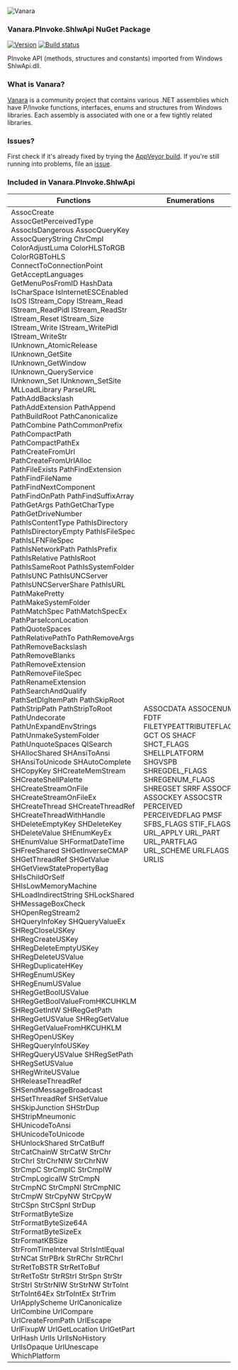 ﻿![Vanara](https://raw.githubusercontent.com/dahall/Vanara/master/docs/icons/VanaraHeading.png)
### **Vanara.PInvoke.ShlwApi NuGet Package**
[![Version](https://img.shields.io/nuget/v/Vanara.PInvoke.ShlwApi?label=NuGet&style=flat-square)](https://github.com/dahall/Vanara/releases)
[![Build status](https://img.shields.io/appveyor/build/dahall/vanara?label=AppVeyor%20build&style=flat-square)](https://ci.appveyor.com/project/dahall/vanara)

PInvoke API (methods, structures and constants) imported from Windows ShlwApi.dll.

### **What is Vanara?**

[Vanara](https://github.com/dahall/Vanara) is a community project that contains various .NET assemblies which have P/Invoke functions, interfaces, enums and structures from Windows libraries. Each assembly is associated with one or a few tightly related libraries.

### **Issues?**

First check if it's already fixed by trying the [AppVeyor build](https://ci.appveyor.com/nuget/vanara-prerelease).
If you're still running into problems, file an [issue](https://github.com/dahall/Vanara/issues).

### **Included in Vanara.PInvoke.ShlwApi**

Functions | Enumerations | Structures | Interfaces
--- | --- | --- | ---
AssocCreate AssocGetPerceivedType AssocIsDangerous AssocQueryKey AssocQueryString ChrCmpI ColorAdjustLuma ColorHLSToRGB ColorRGBToHLS ConnectToConnectionPoint GetAcceptLanguages GetMenuPosFromID HashData IsCharSpace IsInternetESCEnabled IsOS IStream_Copy IStream_Read IStream_ReadPidl IStream_ReadStr IStream_Reset IStream_Size IStream_Write IStream_WritePidl IStream_WriteStr IUnknown_AtomicRelease IUnknown_GetSite IUnknown_GetWindow IUnknown_QueryService IUnknown_Set IUnknown_SetSite MLLoadLibrary ParseURL PathAddBackslash PathAddExtension PathAppend PathBuildRoot PathCanonicalize PathCombine PathCommonPrefix PathCompactPath PathCompactPathEx PathCreateFromUrl PathCreateFromUrlAlloc PathFileExists PathFindExtension PathFindFileName PathFindNextComponent PathFindOnPath PathFindSuffixArray PathGetArgs PathGetCharType PathGetDriveNumber PathIsContentType PathIsDirectory PathIsDirectoryEmpty PathIsFileSpec PathIsLFNFileSpec PathIsNetworkPath PathIsPrefix PathIsRelative PathIsRoot PathIsSameRoot PathIsSystemFolder PathIsUNC PathIsUNCServer PathIsUNCServerShare PathIsURL PathMakePretty PathMakeSystemFolder PathMatchSpec PathMatchSpecEx PathParseIconLocation PathQuoteSpaces PathRelativePathTo PathRemoveArgs PathRemoveBackslash PathRemoveBlanks PathRemoveExtension PathRemoveFileSpec PathRenameExtension PathSearchAndQualify PathSetDlgItemPath PathSkipRoot PathStripPath PathStripToRoot PathUndecorate PathUnExpandEnvStrings PathUnmakeSystemFolder PathUnquoteSpaces QISearch SHAllocShared SHAnsiToAnsi SHAnsiToUnicode SHAutoComplete SHCopyKey SHCreateMemStream SHCreateShellPalette SHCreateStreamOnFile SHCreateStreamOnFileEx SHCreateThread SHCreateThreadRef SHCreateThreadWithHandle SHDeleteEmptyKey SHDeleteKey SHDeleteValue SHEnumKeyEx SHEnumValue SHFormatDateTime SHFreeShared SHGetInverseCMAP SHGetThreadRef SHGetValue SHGetViewStatePropertyBag SHIsChildOrSelf SHIsLowMemoryMachine SHLoadIndirectString SHLockShared SHMessageBoxCheck SHOpenRegStream2 SHQueryInfoKey SHQueryValueEx SHRegCloseUSKey SHRegCreateUSKey SHRegDeleteEmptyUSKey SHRegDeleteUSValue SHRegDuplicateHKey SHRegEnumUSKey SHRegEnumUSValue SHRegGetBoolUSValue SHRegGetBoolValueFromHKCUHKLM SHRegGetIntW SHRegGetPath SHRegGetUSValue SHRegGetValue SHRegGetValueFromHKCUHKLM SHRegOpenUSKey SHRegQueryInfoUSKey SHRegQueryUSValue SHRegSetPath SHRegSetUSValue SHRegWriteUSValue SHReleaseThreadRef SHSendMessageBroadcast SHSetThreadRef SHSetValue SHSkipJunction SHStrDup SHStripMneumonic SHUnicodeToAnsi SHUnicodeToUnicode SHUnlockShared StrCatBuff StrCatChainW StrCatW StrChr StrChrI StrChrNIW StrChrNW StrCmpC StrCmpIC StrCmpIW StrCmpLogicalW StrCmpN StrCmpNC StrCmpNI StrCmpNIC StrCmpW StrCpyNW StrCpyW StrCSpn StrCSpnI StrDup StrFormatByteSize StrFormatByteSize64A StrFormatByteSizeEx StrFormatKBSize StrFromTimeInterval StrIsIntlEqual StrNCat StrPBrk StrRChr StrRChrI StrRetToBSTR StrRetToBuf StrRetToStr StrRStrI StrSpn StrStr StrStrI StrStrNIW StrStrNW StrToInt StrToInt64Ex StrToIntEx StrTrim UrlApplyScheme UrlCanonicalize UrlCombine UrlCompare UrlCreateFromPath UrlEscape UrlFixupW UrlGetLocation UrlGetPart UrlHash UrlIs UrlIsNoHistory UrlIsOpaque UrlUnescape WhichPlatform  | ASSOCDATA ASSOCENUM FDTF FILETYPEATTRIBUTEFLAGS GCT OS SHACF SHCT_FLAGS SHELLPLATFORM SHGVSPB SHREGDEL_FLAGS SHREGENUM_FLAGS SHREGSET SRRF ASSOCF ASSOCKEY ASSOCSTR PERCEIVED PERCEIVEDFLAG PMSF SFBS_FLAGS STIF_FLAGS URL_APPLY URL_PART URL_PARTFLAG URL_SCHEME URLFLAGS URLIS                                                                                                                                                                                         | HUSKEY QITAB PARSEDURL                                                                                                                                                                                                                  | IQueryAssociations                                                                                                                                                                                                                   
